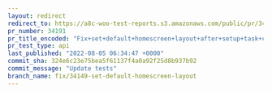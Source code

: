 ```yaml
---
layout: redirect
redirect_to: https://a8c-woo-test-reports.s3.amazonaws.com/public/pr/34191/api/index.html
pr_number: 34191
pr_title_encoded: "Fix+set+default+homescreen+layout+after+setup+task+completion+or+dismissal"
pr_test_type: api
last_published: "2022-08-05 06:34:47 +0000"
commit_sha: 324e6c23e75bea5f61137f4a0a92f25d8b937b92
commit_message: "Update tests"
branch_name: fix/34149-set-default-homescreen-layout
---
```


